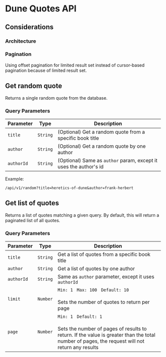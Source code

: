 # Dune Quotes API



## Considerations

### Architecture


### Pagination

Using offset pagination for limited result set instead of cursor-based pagination because of limited result set.

## Get random quote

Returns a single random quote from the database.

### Query Parameters

| Parameter   | Type        | Description |
| ----------- | ----------- | ----------- |
| `title`     | `String`    | (Optional) Get a random quote from a specific book title
| `author`    | `String`    | (Optional) Get a random quote by one author
| `authorId`  | `String`    | (Optional) Same as `author` param, except it uses the author's id

Example:
```
/api/v1/random?title=heretics-of-dune&author=frank-herbert
```

## Get list of quotes

Returns a list of quotes matching a given query. By default, this will return a paginated list of all quotes.

### Query Parameters

| Parameter   | Type        | Description |
| ----------- | ----------- | ----------- |
| `title`     | `String`    | Get a list of quotes from a specific book title
| `author`    | `String`    | Get a list of quotes by one author
| `authorId`  | `String`    | Same as `author` parameter, except it uses `authorId`
| `limit`     | `Number`    | `Min: 1` &nbsp; `Max: 100` &nbsp; `Default: 10` <br><br> Sets the number of quotes to return per page
| `page`      | `Number`    | `Min: 1` &nbsp; `Default: 1` <br><br> Sets the number of pages of results to return. If the value is greater than the total number of pages, the request will not return any results